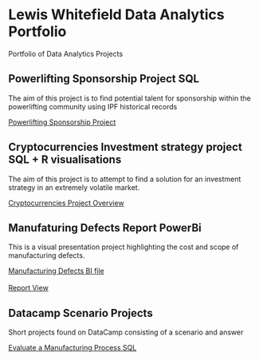 # Lewis Whitefield Data Analytics Portfolio
Portfolio of Data Analytics Projects

## Powerlifting Sponsorship Project SQL
The aim of this project is to find potential talent for sponsorship within the powerlifting community using IPF historical records<br>

[Powerlifting Sponsorship Project](https://github.com/LWhiteF/LewisPortfolio/blob/062611bc34b617949a1890b1cc089baa78b9274e/Powerlifting%20Sponsorships/Overview.md)

## Cryptocurrencies Investment strategy project SQL + R visualisations
The aim of this project is to attempt to find a solution for an investment strategy in an extremely volatile market.<br>

[Cryptocurrencies Project Overview](https://github.com/LWhiteF/LewisPortfolio/blob/7d2a975a5bd55551da9f8d7a66c6508dc1f031d9/Crypto%20project/Overview.md)

## Manufaturing Defects Report PowerBi
This is a visual presentation project highlighting the cost and scope of manufacturing defects.<br>

[Manufacturing Defects BI file](https://github.com/LWhiteF/LewisPortfolio/blob/9883c8ee522b50cecec560b95856f7de4d19c87b/Manufacturing%20Project/defects.pbix)<br>
<br>
[Report View](https://github.com/LWhiteF/LewisPortfolio/blob/142f7670fc730d284e2fe4eff929a179e17ec663/Manufacturing%20Project/Report%20Overview.md)

## Datacamp Scenario Projects
Short projects found on DataCamp consisting of a scenario and answer<br>

[Evaluate a Manufacturing Process SQL](https://github.com/LWhiteF/LewisPortfolio/blob/6c54ba9ff222d4581fe13ed19454e071f709ccc5/EvaluateManufacturingSQL/overview.md)
